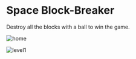 # Space Block-Breaker

Destroy all the blocks with a ball to win the game.

![home](https://user-images.githubusercontent.com/43724427/73590868-c332d000-450d-11ea-8317-66a63ad5a5ab.PNG)




![level1](https://user-images.githubusercontent.com/43724427/73590913-43593580-450e-11ea-84ba-cb0a0aed41aa.PNG)
